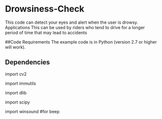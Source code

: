 # Drowsiness-Check
This code can detect your eyes and alert when the user is drowsy.
Applications
This can be used by riders who tend to drive for a longer period of time that may lead to accidents

##Code Requirements
The example code is in Python (version 2.7 or higher will work).

## Dependencies
import cv2 

import immutils

import dlib

import scipy

import winsound #for beep
